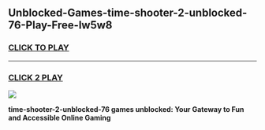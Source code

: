 
## Unblocked-Games-time-shooter-2-unblocked-76-Play-Free-lw5w8
<h3>
<a href="https://premium76.site?title=time-shooter-2-unblocked-76&ref=18A1">CLICK TO PLAY</a></h3>
<hr>

<h3>
<a href="https://premium76.site?title=time-shooter-2-unblocked-76&ref=18A1">CLICK 2 PLAY</a>
  
</h3>

<a href="https://premium76.site?title=time-shooter-2-unblocked-76&ref=18A1"><img src="https://clearcache.store/games.png"></a>


**time-shooter-2-unblocked-76 games unblocked: Your Gateway to Fun and Accessible Online Gaming**
